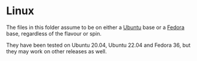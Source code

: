 # Linux

The files in this folder assume to be on either a [Ubuntu](https://www.ubuntu.com/desktop/) base or a [Fedora](https://getfedora.org/) base, regardless of the flavour or spin.

They have been tested on Ubuntu 20.04, Ubuntu 22.04 and Fedora 36, but they may work on other releases as well.

